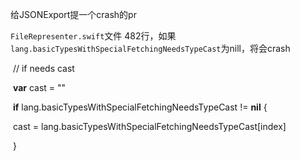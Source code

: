 给JSONExport提一个crash的pr

`FileRepresenter.swift`文件 482行，如果`lang.basicTypesWithSpecialFetchingNeedsTypeCast`为nill，将会crash



​          // if needs cast

​          **var** cast = ""

​          **if** lang.basicTypesWithSpecialFetchingNeedsTypeCast != **nil** {

​            cast = lang.basicTypesWithSpecialFetchingNeedsTypeCast[index]

​          }

